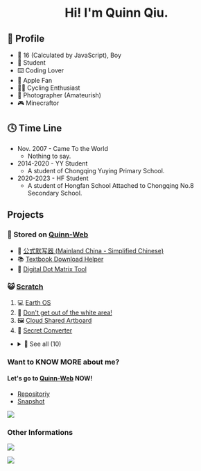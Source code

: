 <h1 align=center>Hi! I'm Quinn Qiu.</h1>

## 🤣 Profile

- 👨 16 (Calculated by JavaScript), Boy
- 🏫 Student
- ⌨️ Coding Lover
- 📱 Apple Fan
- 🚴‍♂️ Cycling Enthusiast
- 🌅 Photographer (Amateurish)
- 🎮 Minecraftor

## 🕓 Time Line

- Nov. 2007 - Came To the World
  - Nothing to say.
- 2014-2020 - YY Student
  - A student of Chongqing Yuying Primary School.
- 2020-2023 - HF Student
  - A student of Hongfan School Attached to Chongqing No.8 Secondary School.

## Projects

### 💾 Stored on <a href="https://quinn0823.github.io/projects/" target="_blank">Quinn-Web</a>

- 📝 <a href="https://quinn0823.github.io/projects/公式默写器.html" target="_blank">公式默写器 (Mainland China - Simplified Chinese)</a>
- 📚 <a href="https://quinn0823.github.io/projects/tdh/" target="_blank">Textbook Download Helper</a>
- 🔢 <a href="https://quinn0823.github.io/projects/ddmt/" target="_blank">Digital Dot Matrix Tool</a>


### 😺 <a href="https://scratch.mit.edu/" target="_blank">Scratch</a>

1. 💻 <a href="https://scratch.mit.edu/projects/413381564" target="_blank">Earth OS</a>
2. 🔲 <a href="https://scratch.mit.edu/projects/416589271" target="_blank">Don't get out of the white area!</a>
3. 🖼️ <a href="https://scratch.mit.edu/projects/417509515" target="_blank">Cloud Shared Artboard</a>
4. 🔐 <a href="https://scratch.mit.edu/projects/380777230" target="_blank">Secret Converter</a>

- <details>
    <summary>👀 See all (10)</summary>

    - 🖥️ OS (2)
        - 💻 <a href="https://scratch.mit.edu/projects/413381564" target="_blank">Earth OS</a>
        - 🛠️ <a href="https://scratch.mit.edu/projects/410305536" target="_blank">Earth OS ʙᴇᴛᴀ</a>

    - 🎮 Games(3) 
        - 🔲 <a href="https://scratch.mit.edu/projects/416589271" target="_blank">Don't get out of the white area!</a>
        - 💃 <a href="https://scratch.mit.edu/projects/414137279" target="_blank">Don't move!</a>
        - 🔇 <a href="https://scratch.mit.edu/projects/415955109/" target="_blank">Don't make a sound!</a>

    - 🎨 Arts (1)
        - 🖼️ <a href="https://scratch.mit.edu/projects/417509515" target="_blank">Cloud Shared Artboard</a>

    - 🎶 Songs (1)
        - 🔢 <a href="https://scratch.mit.edu/projects/410036839" target="_blank">3.14 - A Song Of π (2500 Decimal Places)</a>

    - 🏃🏻‍♂️ Animations (1)
        - 🌄 <a href="https://scratch.mit.edu/projects/410051645" target="_blank">4 Seasons</a>

    - 🔨 Tools (1)
        - 🔐 <a href="https://scratch.mit.edu/projects/380777230" target="_blank">Secret Converter</a>

    - 📔 Tutorials (1)
        - 😎 <a href="https://scratch.mit.edu/projects/419850174" target="_blank">Emojis That Can Be Used On Scratch</a>

</details>

### Want to KNOW MORE about me?

#### Let's go to <a href="https://quinn0823.github.io/projects/" target="_blank">Quinn-Web</a> NOW!

- <a href="https://github.com/Quinn0823/quinn0823.github.io" target="_blank">Repositoriy
- </a><a href="https://quinn0823.github.io/website.html" target="_blank">Snapshot</a>

[![](https://github-readme-stats.vercel.app/api/pin/?username=quinn0823&repo=quinn0823.github.io&show_owner=true&title_color=6699cc&text_color=000000&icon_color=6699cc&border_color=6699cc&bg_color=ffffff#gh-light-mode-only)](https://github.com/quinn0823/quinn0823.github.io/)

<!-- [![](https://github-readme-stats.vercel.app/api/pin/?username=quinn0823&repo=quinn0823.github.io&show_owner=true&title_color=fff&text_color=fff&icon_color=99ccff&border_color=99ccff&bg_color=6699cc#gh-dark-mode-only)](https://github.com/quinn0823/quinn0823.github.io/) -->

### Other Informations

![](https://github-readme-stats.vercel.app/api?username=Quinn0823&count_private=true&show_icons=true&rank_icon=percentile&text_bold=false&title_color=6699cc&text_color=000000&icon_color=6699cc&border_color=6699cc&bg_color=ffffff#gh-light-mode-only)

<!-- ![](https://github-readme-stats.vercel.app/api?username=Quinn0823&count_private=true&show_icons=true&rank_icon=percentile&text_bold=false&title_color=ffffff&text_color=ffffff&icon_color=99ccff&border_color=99ccff&bg_color=6699cc#gh-dark-mode-only) -->


![](https://github-readme-stats.vercel.app/api/top-langs/?username=quinn0823&title_color=6699cc&text_color=000000&icon_color=6699cc&border_color=6699cc&bg_color=ffffff#gh-light-mode-only)

<!-- ![](https://github-readme-stats.vercel.app/api/top-langs/?username=quinn0823&title_color=fff&text_color=fff&border_color=99ccff&bg_color=6699cc#gh-dark-mode-only) -->


<!--
**Quinn0823/Quinn0823** is a ✨ _special_ ✨ repository because its `README.md` (this file) appears on your GitHub profile.

### Hi there 👋

- 🔭 I’m currently working on ...
- 🌱 I’m currently learning ...
- 👯 I’m looking to collaborate on ...
- 🤔 I’m looking for help with ...
- 💬 Ask me about ...
- 📫 How to reach me: ...
- 😄 Pronouns: ...
- ⚡ Fun fact: ...
  -->